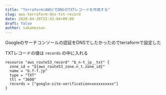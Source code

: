 ```yaml
---
title: "Terraform(AWS)でDNSのTXTレコードを作成する"
slug: aws-terraform-dns-txt-record
date: 2020-04-26T22:43:04+09:00
draft: false
author: sakamossan
---
```


Googleのサーチコンソールの認証をDNSでしたかったのでterraformで設定した

TXTレコードの値は `records` の中に入れる

```
resource "aws_route53_record" "b_n-t_jp__txt" {
  zone_id = "${aws_route53_zone.n_t.zone_id}"
  name = "b.f-f.jp"
  type = "TXT"
  ttl = "3600"
  records = ["google-site-verification=xxxxxxxxxx"]
}
```
